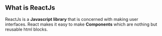 <h2>What is ReactJs</h2>

ReactJs is a <b>Javascript library</b> that is concerned with making user interfaces.
React makes it easy to make <b>Components</b> which are nothing but reusable html blocks.